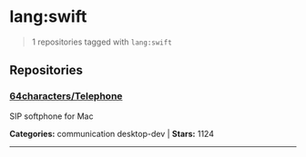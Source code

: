 # lang:swift

> 1 repositories tagged with `lang:swift`

## Repositories

### [64characters/Telephone](https://github.com/64characters/Telephone)

SIP softphone for Mac

**Categories:** communication desktop-dev  | **Stars:** 1124

---

